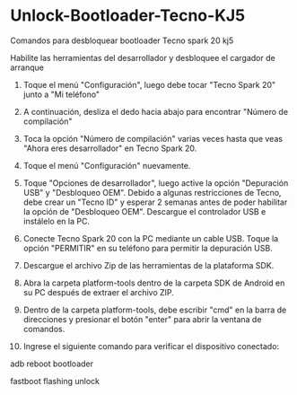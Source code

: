 # Unlock-Bootloader-Tecno-KJ5
Comandos para desbloquear bootloader Tecno spark 20 kj5


Habilite las herramientas del desarrollador y desbloquee el cargador
de arranque
1. Toque el menú "Configuración", luego debe tocar "Tecno Spark 20" junto a "Mi teléfono"

2. A continuación, desliza el dedo hacia abajo para encontrar "Número de compilación"

3. Toca la opción "Número de compilación" varias veces hasta que veas "Ahora eres desarrollador" en Tecno Spark 20.

4. Toque el menú "Configuración" nuevamente.

5. Toque "Opciones de desarrollador", luego active la opción "Depuración USB" y "Desbloqueo OEM".
Debido a algunas restricciones de Tecno, debe crear un "Tecno ID" y esperar 2 semanas antes de poder habilitar la opción
de "Desbloqueo OEM". Descargue el controlador USB e instálelo en la PC.

6. Conecte Tecno Spark 20 con la PC mediante un cable USB. Toque la opción "PERMITIR" en su teléfono para permitir la depuración USB.

7. Descargue el archivo Zip de las herramientas de la plataforma SDK.

8. Abra la carpeta platform-tools dentro de la carpeta SDK de Android en su PC después de extraer el archivo ZIP.

9. Dentro de la carpeta platform-tools, debe escribir "cmd" en la barra de direcciones y presionar el botón "enter" para abrir la ventana de comandos.

10. Ingrese el siguiente comando para verificar el dispositivo conectado:

adb reboot bootloader

fastboot flashing unlock
